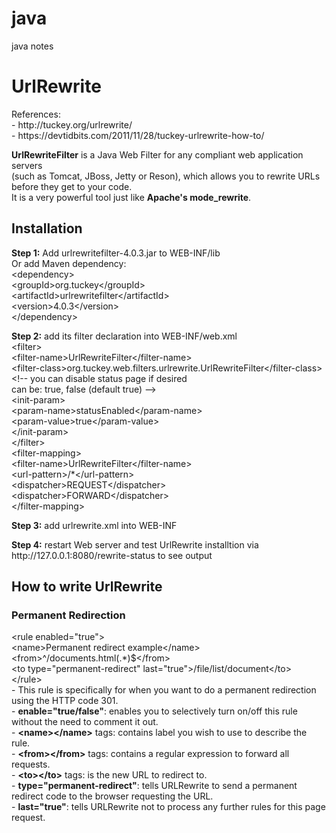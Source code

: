 # java
java notes

<h1>UrlRewrite</h1>
<p>
References:<br/>
- http://tuckey.org/urlrewrite/<br/>
- https://devtidbits.com/2011/11/28/tuckey-urlrewrite-how-to/<br/>  
</p>
<p>
  <b>UrlRewriteFilter</b> is a Java Web Filter for any compliant web application servers <br/>
(such as Tomcat, JBoss, Jetty or Reson), which allows you to rewrite URLs before they get to your code. <br/>
It is a very powerful tool just like <b>Apache's mode_rewrite</b>.<br/>
</p>
<h2>Installation</h2>
<p>
  <b>Step 1:</b> Add urlrewritefilter-4.0.3.jar to WEB-INF/lib<br/>
  Or add Maven dependency:<br/>
    &lt;dependency&gt;<br/>
        &lt;groupId&gt;org.tuckey&lt;/groupId&gt;<br/>
        &lt;artifactId&gt;urlrewritefilter&lt;/artifactId&gt;<br/>
        &lt;version&gt;4.0.3&lt;/version&gt;<br/>
    &lt;/dependency&gt;<br/>
</p>
<p>
  <b>Step 2:</b> add its filter declaration into WEB-INF/web.xml<br/>
    &lt;filter&gt;<br/>
        &lt;filter-name&gt;UrlRewriteFilter&lt;/filter-name&gt;<br/>
        &lt;filter-class&gt;org.tuckey.web.filters.urlrewrite.UrlRewriteFilter&lt;/filter-class&gt;<br/>
          &lt;!-- you can disable status page if desired<br/>
        can be: true, false (default true) --&gt;<br/>
        &lt;init-param&gt;<br/>
          &lt;param-name&gt;statusEnabled&lt;/param-name&gt;<br/>
          &lt;param-value&gt;true&lt;/param-value&gt;<br/>
        &lt;/init-param&gt;<br/>
    &lt;/filter&gt;<br/>
    &lt;filter-mapping&gt;<br/>
        &lt;filter-name&gt;UrlRewriteFilter&lt;/filter-name&gt;<br/>
        &lt;url-pattern&gt;/*&lt;/url-pattern&gt;<br/>
        &lt;dispatcher&gt;REQUEST&lt;/dispatcher&gt;<br/>
        &lt;dispatcher&gt;FORWARD&lt;/dispatcher&gt;<br/>
    &lt;/filter-mapping&gt; <br/>
</p>
<p>
  <b>Step 3:</b> add urlrewrite.xml into WEB-INF<br/>
</p>
<p>
  <b>Step 4:</b> restart Web server and test UrlRewrite installtion via http://127.0.0.1:8080/rewrite-status to see output<br/>
</p>
<h2>How to write UrlRewrite</h2>
<h3>Permanent Redirection</h3>
<p>
&lt;rule enabled="true"&gt;<br/>
    &lt;name&gt;Permanent redirect example&lt;/name&gt;<br/>
    &lt;from&gt;^/documents.html(.*)$&lt;/from&gt;<br/>
    &lt;to type="permanent-redirect" last="true"&gt;/file/list/document&lt;/to&gt;<br/>
&lt;/rule&gt;<br/>
- This rule is specifically for when you want to do a permanent redirection using the HTTP code 301.<br/>
- <b>enable="true/false"</b>: enables you to selectively turn on/off this rule without the need to comment it out.<br/>
- <b>&lt;name&gt;&lt;/name&gt;</b> tags: contains label you wish to use to describe the rule.<br/>
- <b>&lt;from&gt;&lt;/from&gt;</b> tags: contains a regular expression to forward all requests.<br/>
- <b>&lt;to&gt;&lt;/to&gt;</b> tags: is the new URL to redirect to.<br/>
- <b>type="permanent-redirect"</b>: tells URLRewrite to send a permanent redirect code to the browser requesting the URL.<br/>
- <b>last="true"</b>: tells URLRewrite not to process any further rules for this page request.<br/>
</p>
